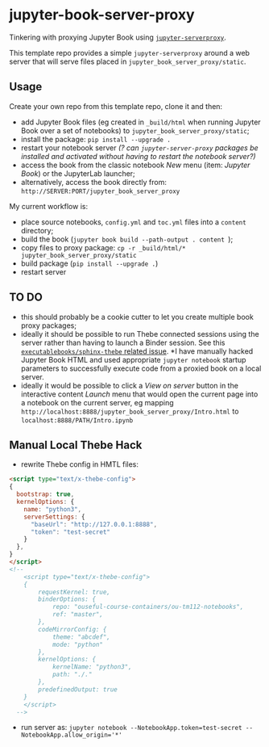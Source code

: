 # jupyter-book-server-proxy

Tinkering with proxying Jupyter Book using [`jupyter-serverproxy`](https://jupyter-server-proxy.readthedocs.io/).

This template repo provides a simple `jupyter-serverproxy` around a web server that will serve files placed in `jupyter_book_server_proxy/static`.

## Usage

Create your own repo from this template repo, clone it and then:

- add Jupyter Book files (eg created in `_build/html` when running Jupyter Book over a set of notebooks) to `jupyter_book_server_proxy/static`;
- install the package: `pip install --upgrade .`
- restart your notebook server *(? can `jupyter-server-proxy` packages be installed and activated without having to restart the notebook server?)*
- access the book from the classic notebook *New* menu (item: *Jupyter Book*) or the JupyterLab launcher;
- alternatively, access the book directly from: `http://SERVER:PORT/jupyter_book_server_proxy`


My current workflow is:

- place source notebooks, `config.yml` and `toc.yml` files into a `content` directory;
- build the book (`jupyter book build --path-output . content
`);
- copy files to proxy package: `cp -r _build/html/* jupyter_book_server_proxy/static`
- build package (`pip install --upgrade .`)
- restart server

## TO DO

- this should probably be a cookie cutter to let you create multiple book proxy packages;
- ideally it should be possible to run Thebe connected sessions using the server rather than having to launch a Binder session. See this [`executablebooks/sphinx-thebe` related issue](https://github.com/executablebooks/sphinx-thebe/issues/27). *I have manually hacked Jupyter Book HTML and used appropriate `jupyter notebook` startup parameters to successfully execute code from a proxied book on a local server.
- ideally it would be possible to click a *View on server* button in the interactive content *Launch* menu that would open the current page into a notebook on the current server, eg mapping `http://localhost:8888/jupyter_book_server_proxy/Intro.html` to `localhost:8888/PATH/Intro.ipynb`


## Manual Local Thebe Hack

- rewrite Thebe config in HMTL files:

```html
<script type="text/x-thebe-config">
{
  bootstrap: true,
  kernelOptions: {
    name: "python3",
    serverSettings: {
      "baseUrl": "http://127.0.0.1:8888",
      "token": "test-secret"
    }
  },
}
</script>
<!--
    <script type="text/x-thebe-config">
    {
        requestKernel: true,
        binderOptions: {
            repo: "ouseful-course-containers/ou-tm112-notebooks",
            ref: "master",
        },
        codeMirrorConfig: {
            theme: "abcdef",
            mode: "python"
        },
        kernelOptions: {
            kernelName: "python3",
            path: "./."
        },
        predefinedOutput: true
    }
    </script>
  -->
```
- run server as: `jupyter notebook --NotebookApp.token=test-secret --NotebookApp.allow_origin='*'`